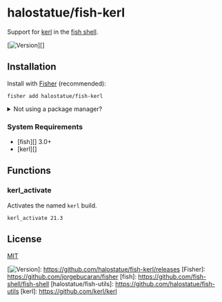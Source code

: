 # halostatue/fish-kerl

Support for [kerl](https://github.com/kerl/kerl) in the [fish shell](https://github.com/fish-shell/fish-shell).

[![Version][]][]

## Installation

Install with [Fisher](https://github.com/jorgebucaran/fisher) (recommended):

```fish
fisher add halostatue/fish-kerl
```

<details>
<summary>Not using a package manager?</summary>

---

Copy `functions/*.fish` to your fish configuration directory preserving the
directory structure.
</details>

### System Requirements

- [fish][] 3.0+
- [kerl][]

## Functions

### kerl_activate

Activates the named `kerl` build.

```shell
kerl_activate 21.3
```

## License

[MIT](LICENCE.md)

[fish shell]: https://fishshell.com "friendly interactive shell"
[Version]: https://img.shields.io/github/tag/halostatue/fish-kerl.svg?label=Version
[![Version][]]: https://github.com/halostatue/fish-kerl/releases
[Fisher]: https://github.com/jorgebucaran/fisher
[fish]: https://github.com/fish-shell/fish-shell
[halostatue/fish-utils]: https://github.com/halostatue/fish-utils
[kerl]: https://github.com/kerl/kerl
